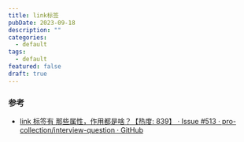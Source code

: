 ```yaml
---
title: link标签
pubDate: 2023-09-18
description: ""
categories:
  - default
tags:
  - default
featured: false
draft: true
---
```


### 参考

- [link 标签有 那些属性，作用都是啥？【热度: 839】 · Issue #513 · pro-collection/interview-question · GitHub](https://github.com/pro-collection/interview-question/issues/513)